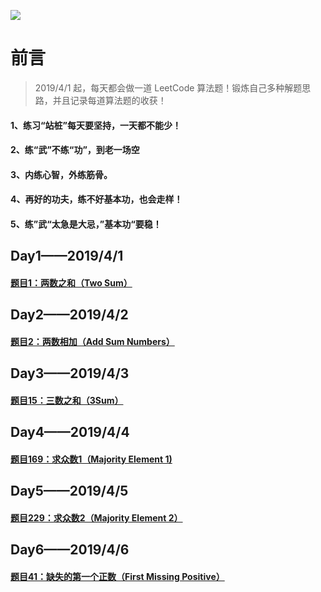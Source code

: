 ![](https://github.com/luxiangqiang/JS-LeetCode/blob/master/images/title2.png)

# 前言

> 2019/4/1 起，每天都会做一道 LeetCode 算法题！锻炼自己多种解题思路，并且记录每道算法题的收获！

#### 1、练习“站桩”每天要坚持，一天都不能少！

#### 2、练“武”不练“功”，到老一场空

#### 3、内练心智，外练筋骨。

#### 4、再好的功夫，练不好基本功，也会走样！

#### 5、练”武“太急是大忌，”基本功“要稳！



## Day1——2019/4/1

#### [题目1：两数之和（Two Sum）](https://github.com/luxiangqiang/JS-LeetCode/blob/master/TwoSum.md)



## Day2——2019/4/2

#### [题目2：两数相加（Add Sum Numbers）](https://github.com/luxiangqiang/JS-LeetCode/blob/master/AddTwoNumbers.md)



## Day3——2019/4/3

#### [题目15：三数之和（3Sum）](https://github.com/luxiangqiang/JS-LeetCode/blob/master/AddTwoNumbers.md)



## Day4——2019/4/4

#### [题目169：求众数1（Majority Element 1)](https://github.com/luxiangqiang/JS-LeetCode/blob/master/MajorityElement1.md)



## Day5——2019/4/5

#### [题目229：求众数2（Majority Element 2）](https://github.com/luxiangqiang/JS-LeetCode/blob/master/MajorityElement2.md)



## Day6——2019/4/6

#### [题目41：缺失的第一个正数（First Missing Positive）](https://github.com/luxiangqiang/JS-LeetCode/blob/master/FirstMissingPositive.md)





